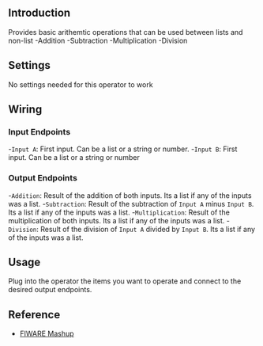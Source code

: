 ## Introduction

Provides basic arithemtic operations that can be used between lists and non-list
-Addition
-Subtraction
-Multiplication
-Division

## Settings

No settings needed for this operator to work

## Wiring

### Input Endpoints

-`Input A`: First input. Can be a list or a string or number.
-`Input B`: First input. Can be a list or a string or number

### Output Endpoints

-`Addition`: Result of the addition of both inputs. Its a list if any of the inputs was a list.
-`Subtraction`: Result of the subtraction of `Input A` minus `Input B`. Its a list if any of the inputs was a list.
-`Multiplication`: Result of the multiplication of both inputs. Its a list if any of the inputs was a list.
-`Division`: Result of the division of `Input A` divided by `Input B`. Its a list if any of the inputs was a list.

## Usage

Plug into the operator the items you want to operate and connect to the desired output endpoints.

## Reference

- [FIWARE Mashup](https://mashup.lab.fiware.org/)
